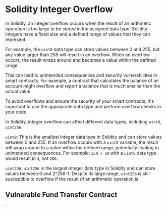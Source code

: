 # Solidity Integer Overflow

In Solidity, an integer overflow occurs when the result of an arithmetic operation is too large to be stored in the assigned data type. Solidity integers have a fixed size and a defined range of values that they can represent. 

For example, the `uint8` data type can store values between 0 and 255, but any value larger than 255 will result in an overflow. When an overflow occurs, the result wraps around and becomes a value within the defined range. 

This can lead to unintended consequences and security vulnerabilities in smart contracts. For example, a contract that calculates the balance of an account might overflow and report a balance that is much smaller than the actual value. 

To avoid overflows and ensure the security of your smart contracts, it's important to use the appropriate data type and perform overflow checks in your code.

In Solidity, integer overflow can affect different data types, including `uint8`, `uint256`.

`uint8`: This is the smallest integer data type in Solidity and can store values between 0 and 255. If an overflow occurs with a `uint8` variable, the result will wrap around to a value within the defined range, potentially leading to unintended consequences. For example: `250 + 10` with a `uint8` data type would result in `4`, not `260`.

`uint256`: `uint256` is the largest integer data type in Solidity and can store values between 0 and 2^256-1. Despite its large range, `uint256` is still susceptible to overflow if the result of an arithmetic operation is

## Vulnerable Fund Transfer Contract
` 
